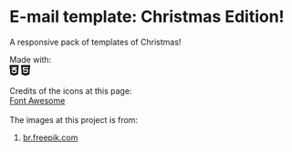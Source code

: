# E-mail template: Christmas Edition!
A responsive pack of templates of Christmas!

Made with:
<br/>
<img src="src/icons/css3.svg" width="16" />
<img src="src/icons/html5.svg" width="16" />


Credits of the icons at this page:
<br/>
<a href="https://fontawesome.com/">Font Awesome</a>
<br/><br/>
The images at this project is from:
1. <a href='https://br.freepik.com/'>br.freepik.com</a>